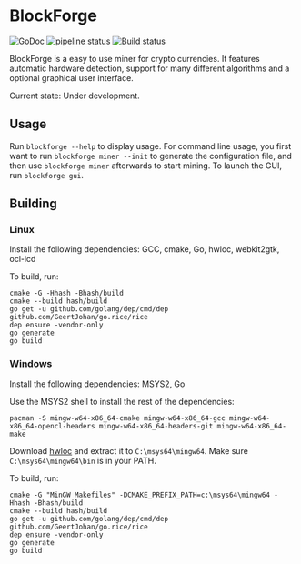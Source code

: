 # BlockForge

[![GoDoc](https://godoc.org/gitlab.com/blockforge/blockforge?status.svg)](https://godoc.org/gitlab.com/blockforge/blockforge)
[![pipeline status](https://gitlab.com/blockforge/blockforge/badges/master/pipeline.svg)](https://gitlab.com/blockforge/blockforge/commits/master)
[![Build status](https://ci.appveyor.com/api/projects/status/6bl4w08cpa6163kx?svg=true)](https://ci.appveyor.com/project/JakobGillich/blockforge)

BlockForge is a easy to use miner for crypto currencies. It features automatic hardware detection,
support for many different algorithms and a optional graphical user interface.

Current state: Under development.

## Usage

Run `blockforge --help` to display usage. For command line usage, you first want to run `blockforge miner --init`
to generate the configuration file, and then use `blockforge miner` afterwards to start mining. To
launch the GUI, run `blockforge gui`.

## Building


### Linux

Install the following dependencies: GCC, cmake, Go, hwloc, webkit2gtk, ocl-icd

To build, run:

```
cmake -G -Hhash -Bhash/build
cmake --build hash/build
go get -u github.com/golang/dep/cmd/dep github.com/GeertJohan/go.rice/rice
dep ensure -vendor-only
go generate
go build
```

### Windows

Install the following dependencies: MSYS2, Go

Use the MSYS2 shell to install the rest of the dependencies:

```
pacman -S mingw-w64-x86_64-cmake mingw-w64-x86_64-gcc mingw-w64-x86_64-opencl-headers mingw-w64-x86_64-headers-git mingw-w64-x86_64-make
```

Download [hwloc](https://www.open-mpi.org/software/hwloc/v1.11/) and extract it to `C:\msys64\mingw64`.
Make sure `C:\msys64\mingw64\bin` is in your PATH.

To build, run:

```
cmake -G "MinGW Makefiles" -DCMAKE_PREFIX_PATH=c:\msys64\mingw64 -Hhash -Bhash/build
cmake --build hash/build
go get -u github.com/golang/dep/cmd/dep github.com/GeertJohan/go.rice/rice
dep ensure -vendor-only
go generate
go build
```
